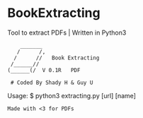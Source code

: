 # BookExtracting

Tool to extract PDFs
| Written in Python3 

        _______
       /      /,    
      /      //   Book Extracting
     /______//          
    (______(/  V 0.1R   PDF  
     
     # Coded By Shady H & Guy U
   
   
Usage: $ python3 extracting.py [url] [name]

    Made with <3 for PDFs
